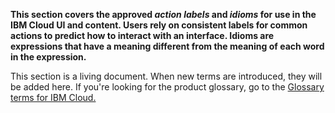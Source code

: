 **This section covers the approved _action labels_ and _idioms_ for use in the IBM Cloud UI and content. Users rely on consistent labels for common actions to predict how to interact with an interface. Idioms are expressions that have a meaning different from the meaning of each word in the expression.**

This section is a living document. When new terms are introduced, they will be added here. If you're looking for the product glossary, go to the <a href="https://console.bluemix.net/docs/overview/glossary/index.html#glossary" target=blank>Glossary terms for IBM Cloud.</a>
